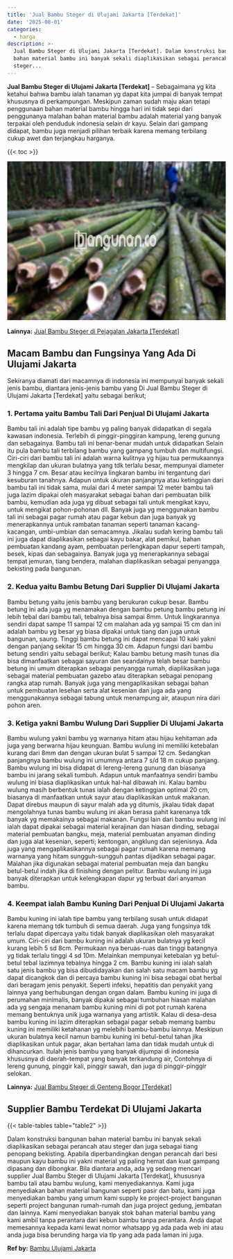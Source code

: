 ```yaml
---
title: 'Jual Bambu Steger di Ulujami Jakarta [Terdekat]'
date: '2025-08-01'
categories:
  - harga
description: >-
  Jual Bambu Steger di Ulujami Jakarta [Terdekat]. Dalam konstruksi bangunan
  bahan material bambu ini banyak sekali diaplikasikan sebagai perancah atau
  steger...
---
```


**Jual Bambu Steger di Ulujami Jakarta \[Terdekat\]** – Sebagaimana yg kita ketahui bahwa bambu ialah tanaman yg dapat kita jumpai di banyak tempat khususnya di perkampungan. Meskipun zaman sudah maju akan tetapi penggunaan bahan material bambu hingga hari ini tidak sepi dari penggunanya malahan bahan material bambu adalah material yang banyak terpakai oleh penduduk indonesia selain dr kayu. Selain dari gampang didapat, bambu juga menjadi pilihan terbaik karena memang terbilang cukup awet dan terjangkau harganya.

{{< toc >}}

![Jual Bambu Steger di Ulujami Jakarta [Terdekat]](/images/jual-bambu-tali-31.png)

**Lainnya:** [Jual Bambu Steger di Pejagalan Jakarta \[Terdekat\]](https://bambu.bangunan.co/jual-bambu-steger-di-pejagalan-jakarta-terdekat/)

## Macam Bambu dan Fungsinya Yang Ada Di Ulujami Jakarta

Sekiranya diamati dari macamnya di indonesia ini mempunyai banyak sekali jenis bambu, diantara jenis-jenis bambu yang Di Jual Bambu Steger di Ulujami Jakarta \[Terdekat\] yaitu sebagai berikut;

### 1\. Pertama yaitu Bambu Tali Dari Penjual Di Ulujami Jakarta

Bambu tali ini adalah tipe bambu yg paling banyak didapatkan di segala kawasan indonesia. Terlebih di pinggir-pinggiran kampung, lereng gunung dan sebagainya. Bambu tali ini benar-benar mudah untuk didapatkan Selain itu pula bambu tali terbilang bambu yang gampang tumbuh dan multifungsi. Ciri-ciri dari bambu tali ini adalah warna kulitnya yg hijau tua permukaannya mengkilap dan ukuran bulatnya yang tdk terlalu besar, mempunyai diameter 3 hingga 7 cm. Besar atau kecilnya lingkaran bambu ini tergantung dari kesuburan tanahnya. Adapun untuk ukuran panjangnya atau ketinggian dari bambu tali ini tidak sama, mulai dari 4 meter sampai 12 meter bambu tali juga lazim dipakai oleh masyarakat sebagai bahan dari pembuatan bilik bambu, kemudian ada juga yg dibuat sebagai tali untuk mengikat kayu, untuk mengikat pohon-pohonan dll. Banyak juga yg menggunakan bambu tali ini sebagai pagar rumah atau pagar kebun dan juga banyak yg menerapkannya untuk rambatan tanaman seperti tanaman kacang-kacangan, umbi-umbian dan semacamnya. Jikalau sudah kering bambu tali ini juga dapat diaplikasikan sebagai kayu bakar, alat pemikul, bahan pembuatan kandang ayam, pembuatan perlengkapan dapur seperti tampah, besek, kipas dan sebagainya. Banyak juga yg menerapkannya sebagai tempat jemuran, tiang bendera, malahan diaplikasikan sebagai penyangga bekisting pada bangunan.

### 2\. Kedua yaitu Bambu Betung Dari Supplier Di Ulujami Jakarta

Bambu betung yaitu jenis bambu yang berukuran cukup besar. Bambu betung ini ada juga yg menamakan dengan bambu petung bambu petung ini lebih tebal dari bambu tali, tebalnya bisa sampai 8mm. Untuk lingkarannya sendiri dapat sampe 11 sampai 12 cm malahan ada yg sampai 15 cm dan ini adalah bambu yg besar yg biasa dipakai untuk tiang dan juga untuk bangunan, saung. Tinggi bambu betung ini dapat mencapai 10 kaki yakni dengan panjang sekitar 15 cm hingga 30 cm. Adapun fungsi dari bambu betung sendiri yaitu sebagai berikut; Kalau bambu betung masih tunas dia bisa dimanfaatkan sebagai sayuran dan seandainya telah besar bambu betung ini umum diterapkan sebagai penyangga rumah, diaplikasikan juga sebagai material pembuatan gazebo atau diterapkan sebagai penopang rangka atap rumah. Banyak juga yang mengaplikasikan sebagai bahan untuk pembuatan lesehan serta alat kesenian dan juga ada yang menggunakannya sebagai tabung untuk menampung air, ataupun nira dari pohon aren.

### 3\. Ketiga yakni Bambu Wulung Dari Supplier Di Ulujami Jakarta

Bambu wulung yakni bambu yg warnanya hitam atau hijau kehitaman ada juga yang berwarna hijau keunguan. Bambu wulung ini memiliki ketebalan kurang dari 8mm dan dengan ukuran bulat 5 sampai 12 cm. Sedangkan panjangnya bambu wulung ini umumnya antara 7 s/d 18 m cukup panjang. Bambu wulung ini bisa didapat di lereng-lereng gunung dan biasanya bambu ini jarang sekali tumbuh. Adapun untuk manfaatnya sendiri bambu wulung ini biasa diaplikasikan untuk hal-hal dibawah ini. Kalau bambu wulung masih berbentuk tunas ialah dengan ketinggian optimal 20 cm, biasanya di manfaatkan untuk sayur atau diaplikasikan untuk makanan. Dapat direbus maupun di sayur malah ada yg ditumis, jikalau tidak dapat mengolahnya tunas bambu wulung ini akan berasa pahit karenanya tdk banyak yg memakainya sebagai makanan. Fungsi lain dari bambu wulung ini ialah dapat dipakai sebagai material kerajinan dan hiasan dinding, sebagai material pembuatan bangku, meja, material pembuatan anyaman dinding dan juga alat kesenian, seperti; kentongan, angklung dan sejenisnya. Ada juga yang mengaplikasikannya sebagai pagar rumah karena memang warnanya yang hitam sungguh-sungguh pantas dijadikan sebagai pagar. Malahan jika digunakan sebagai material pembuatan meja dan bangku betul-betul indah jika di finishing dengan pelitur. Bambu wulung ini juga banyak diterapkan untuk kelengkapan dapur yg terbuat dari anyaman bambu.

### 4\. Keempat ialah Bambu Kuning Dari Penjual Di Ulujami Jakarta

Bambu kuning ini ialah tipe bambu yang terbilang susah untuk didapat karena memang tdk tumbuh di semua daerah. Juga yang fungsinya tdk terlalu dapat dipercaya yaitu tidak banyak diaplikasikan oleh masyarakat umum. Ciri-ciri dari bambu kuning ini adalah ukuran bulatnya yg kecil kurang lebih 5 sd 8cm. Permukaan nya beruas-ruas dan tinggi batangnya yg tidak terlalu tinggi 4 sd 10m. Melainkan mempunyai ketebalan yg betul-betul tebal lazimnya tebalnya hingga 2 cm. Bambu kuning ini ialah salah satu jenis bambu yg bisa dibudidayakan dan salah satu macam bambu yg dapat dicangkok dan di percaya bambu kuning ini bisa sebagai obat herbal dari beragam jenis penyakit. Seperti infeksi, hepatitis dan penyakit yang lainnya yang berhubungan dengan organ dalam. Bambu kuning ini juga di perumahan minimalis, banyak dipakai sebagai tumbuhan hiasan malahan ada yg sengaja menanam bambu kuning mini di pot pot rumah karena memang bentuknya unik juga warnanya yang artistik. Kalau di desa-desa bambu kuning ini lazim diterapkan sebagai pagar sebab memang bambu kuning ini memiliki ketahanan yg melebihi bambu-bambu lainnya. Meskipun ukuran bulatnya kecil namun bambu kuning ini betul-betul tahan jika diaplikasikan untuk pagar, akan bertahan lama dan tidak mudah untuk di dihancurkan. Itulah jenis bambu yang banyak dijumpai di indonesia khususnya di daerah-tempat yang banyak terkandung air, Contohnya di lereng gunung, pinggir kali, pinggir sawah, dan juga di pinggir-pinggir selokan.

**Lainnya:** [Jual Bambu Steger di Genteng Bogor \[Terdekat\]](https://bambu.bangunan.co/jual-bambu-steger-di-genteng-bogor-terdekat/)

## Supplier Bambu Terdekat Di Ulujami Jakarta

{{< table-tables table="table2" >}}

Dalam konstruksi bangunan bahan material bambu ini banyak sekali diaplikasikan sebagai perancah atau steger dan juga sebagai tiang penopang bekisting. Apabila diperbandingkan dengan perancah dari besi maupun kayu bambu ini yakni material yg paling hemat dan kuat gampang dipasang dan dibongkar. Bila diantara anda, ada yg sedang mencari supplier Jual Bambu Steger di Ulujami Jakarta \[Terdekat\], khususnya bambu tali atau bambu wulung, kami menyediakannya. Kami juga menyediakan bahan material bangunan seperti pasir dan batu, kami juga menyediakan bambu yang umum kami supply ke project-project bangunan seperti project bangunan rumah-rumah dan juga project gedung, jembatan dan lainnya. Kami menyediakan banyak stok bahan material bambu yang kami ambil tanpa perantara dari kebun bambu tanpa perantara. Anda dapat memesannya kepada kami lewat nomor whatsapp yg ada pada web ini atau anda juga bisa berunding harga via tlp yang ada pada laman ini juga.

**Ref by:** [Bambu Ulujami Jakarta](https://id.wikipedia.org/wiki/Bambu)

